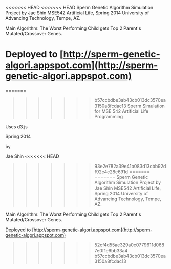 <<<<<<< HEAD
<<<<<<< HEAD
Sperm Genetic Algorithm Simulation Project
by Jae Shin
MSE542 Artificial Life, Spring 2014 
University of Advancing Technology, Tempe, AZ.

Main Algorithm: The Worst Performing Child gets Top 2 Parent's Mutated/Crossover Genes.

Deployed to [http://sperm-genetic-algori.appspot.com](http://sperm-genetic-algori.appspot.com)
=======
=======
>>>>>>> b57ccbdbe3ab43cb013dc3570ea3150a8fcdac13
Sperm Simulation for MSE 542 Artificial Life Programming

Uses d3.js

Spring 2014

by

Jae Shin
<<<<<<< HEAD
>>>>>>> 93e2e782a39e41b083d13cbb92df92c4c28e691d
=======
=======
Sperm Genetic Algorithm Simulation Project
by Jae Shin
MSE542 Artificial Life, Spring 2014 
University of Advancing Technology, Tempe, AZ.

Main Algorithm: The Worst Performing Child gets Top 2 Parent's Mutated/Crossover Genes.

Deployed to [http://sperm-genetic-algori.appspot.com](http://sperm-genetic-algori.appspot.com)
>>>>>>> 52cf4d55ae329a0c0779611d0687e0f1e6bb33a4
>>>>>>> b57ccbdbe3ab43cb013dc3570ea3150a8fcdac13
